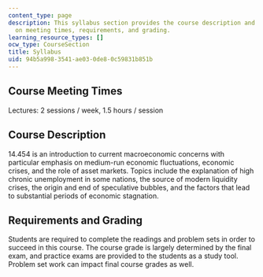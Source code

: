 ```yaml
---
content_type: page
description: This syllabus section provides the course description and information
  on meeting times, requirements, and grading.
learning_resource_types: []
ocw_type: CourseSection
title: Syllabus
uid: 94b5a998-3541-ae03-0de8-0c59831b851b
---
```


Course Meeting Times
--------------------

Lectures: 2 sessions / week, 1.5 hours / session

Course Description
------------------

14.454 is an introduction to current macroeconomic concerns with particular emphasis on medium-run economic fluctuations, economic crises, and the role of asset markets. Topics include the explanation of high chronic unemployment in some nations, the source of modern liquidity crises, the origin and end of speculative bubbles, and the factors that lead to substantial periods of economic stagnation.

Requirements and Grading
------------------------

Students are required to complete the readings and problem sets in order to succeed in this course. The course grade is largely determined by the final exam, and practice exams are provided to the students as a study tool. Problem set work can impact final course grades as well.